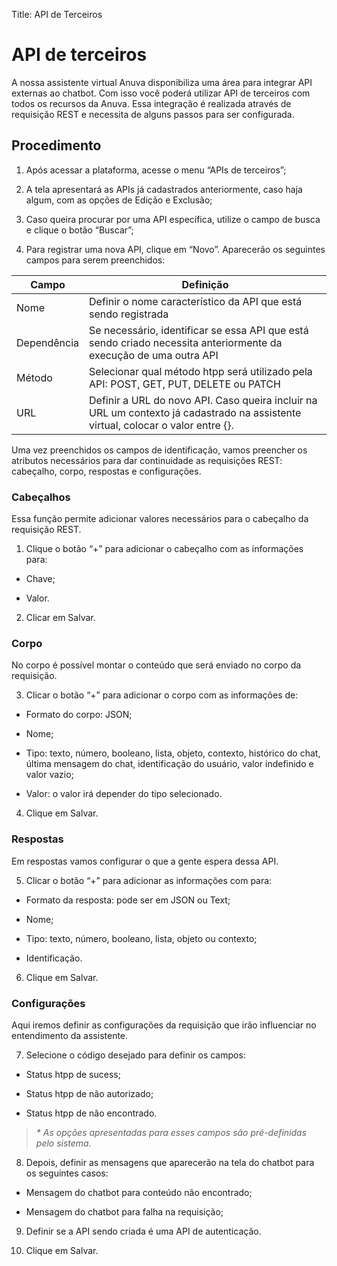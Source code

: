 Title: API de Terceiros

# API de terceiros

A nossa assistente virtual Anuva disponibiliza uma área para integrar API
externas ao chatbot. Com isso você poderá utilizar API de terceiros com todos os
recursos da Anuva. Essa integração é realizada através de requisição REST e
necessita de alguns passos para ser configurada.

## Procedimento

1.  Após acessar a plataforma, acesse o menu “APIs de terceiros”;

2.  A tela apresentará as APIs já cadastrados anteriormente, caso haja algum,
    com as opções de Edição e Exclusão;

3.  Caso queira procurar por uma API específica, utilize o campo de busca e
    clique o botão “Buscar”;

4.  Para registrar uma nova API, clique em “Novo”. Aparecerão os seguintes
    campos para serem preenchidos:

|**Campo**|**Definição**|
|-|-|
|Nome| Definir o nome característico da API que está sendo registrada|
|Dependência| Se necessário, identificar se essa API que está sendo criado necessita anteriormente da execução de uma outra API|
|Método| Selecionar qual método htpp será utilizado pela API: POST, GET, PUT, DELETE ou PATCH|
|URL| Definir a URL do novo API. Caso queira incluir na URL um contexto já cadastrado na assistente virtual, colocar o valor entre {}. |

Uma vez preenchidos os campos de identificação, vamos preencher os atributos
necessários para dar continuidade as requisições REST: cabeçalho, corpo,
respostas e configurações.

### **Cabeçalhos**

Essa função permite adicionar valores necessários para o cabeçalho da requisição
REST.

1.  Clique o botão “+” para adicionar o cabeçalho com as informações para:

-   Chave;

-   Valor.

2.  Clicar em Salvar.

### **Corpo**

No corpo é possível montar o conteúdo que será enviado no corpo da requisição.

3.  Clicar o botão “+” para adicionar o corpo com as informações de:

-   Formato do corpo: JSON;

-   Nome;

-   Tipo: texto, número, booleano, lista, objeto, contexto, histórico do chat,
    última mensagem do chat, identificação do usuário, valor indefinido e valor
    vazio;

-   Valor: o valor irá depender do tipo selecionado.

4.  Clique em Salvar.

### **Respostas**

Em respostas vamos configurar o que a gente espera dessa API.

5.  Clicar o botão “+” para adicionar as informações com para:

-   Formato da resposta: pode ser em JSON ou Text;

-   Nome;

-   Tipo: texto, número, booleano, lista, objeto ou contexto;

-   Identificação.

6.  Clique em Salvar.

### **Configurações**

Aqui iremos definir as configurações da requisição que irão influenciar no
entendimento da assistente.

7.  Selecione o código desejado para definir os campos:

-   Status htpp de sucess;

-   Status htpp de não autorizado;

-   Status htpp de não encontrado.

>   *\* As opções apresentadas para esses campos são pré-definidas pelo
>   sistema.*

8.  Depois, definir as mensagens que aparecerão na tela do chatbot para os
    seguintes casos:

-   Mensagem do chatbot para conteúdo não encontrado;

-   Mensagem do chatbot para falha na requisição;

9.  Definir se a API sendo criada é uma API de autenticação.

10.  Clique em Salvar.
